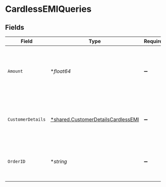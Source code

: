 # CardlessEMIQueries


## Fields

| Field                                                                                          | Type                                                                                           | Required                                                                                       | Description                                                                                    | Example                                                                                        |
| ---------------------------------------------------------------------------------------------- | ---------------------------------------------------------------------------------------------- | ---------------------------------------------------------------------------------------------- | ---------------------------------------------------------------------------------------------- | ---------------------------------------------------------------------------------------------- |
| `Amount`                                                                                       | **float64*                                                                                     | :heavy_minus_sign:                                                                             | Amount of the order. OrderId of the order. Either of `order_id` or `amount` is mandatory.      | 100                                                                                            |
| `CustomerDetails`                                                                              | [*shared.CustomerDetailsCardlessEMI](../../../pkg/models/shared/customerdetailscardlessemi.md) | :heavy_minus_sign:                                                                             | Details of the customer for whom eligibility is being checked.                                 |                                                                                                |
| `OrderID`                                                                                      | **string*                                                                                      | :heavy_minus_sign:                                                                             | OrderId of the order. Either of `order_id` or `amount` is mandatory.                           | order_413462PK1RI1IwYB1X69LgzUQWiSxYDF                                                         |